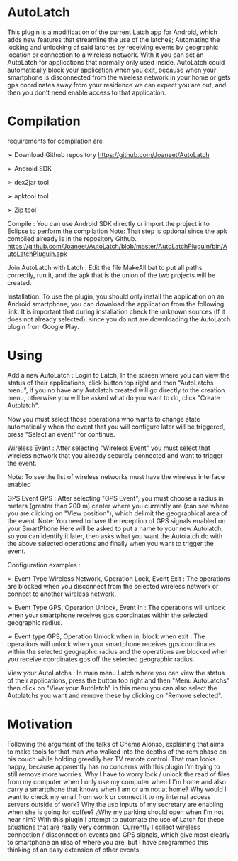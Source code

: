 AutoLatch
=========

This plugin is a modification of the current Latch app for Android, which adds new
features that streamline the use of the latches; Automating the locking and unlocking of said
latches by receiving events by geographic location or connection to a wireless network.
With it you can set an AutoLatch for applications that normally only used inside.
AutoLatch could automatically block your application when you exit, because when your
smartphone is disconnected from the wireless network in your home or gets gps coordinates
away from your residence we can expect you are out, and then you don't need enable access
to that application.

Compilation
===========

requirements for compilation are

➢ Download Github repository https://github.com/Joaneet/AutoLatch

➢ Android SDK

➢ dex2jar tool

➢ apktool tool

➢ Zip tool


Compile : You can use Android SDK directly or import the project into Eclipse to perform the compilation
Note: That step is optional since the apk compiled already is in the repository Github.
https://github.com/Joaneet/AutoLatch/blob/master/AutoLatchPluguin/bin/AutoLatchPluguin.apk

Join AutoLatch with Latch : Edit the file MakeAll.bat to put all paths correctly, run it,
and the apk that is the union of the two projects will be created.

Installation: To use the plugin, you should only install the application on an Android smartphone,
you can download the application from the following link.
It is important that during installation check the unknown sources (If it does not already
selected), since you do not are downloading the AutoLatch plugin from Google Play.

Using
======

Add a new AutoLatch : Login to Latch, In the screen where you can view the status of
their applications, click button top right and then "AutoLatchs menu", if you no have any
Autolatch created will go directly to the creation menu, otherwise you will be asked what do
you want to do, click "Create Autolatch".

Now you must select those operations who wants to change state automatically when
the event that you will configure later will be triggered, press "Select an event" for continue.

Wireless Event : After selecting "Wireless Event" you must select that wireless network
that you already securely connected and want to trigger the event.

Note: To see the list of wireless networks must have the wireless interface enabled

GPS Event GPS : After selecting "GPS Event", you must choose a radius in meters
(greater than 200 m) center where you currently are (can see where you are clicking on "View
position"), which delimit the geographical area of the event.
Note: You need to have the reception of GPS signals enabled on your SmartPhone
Here will be asked to put a name to your new Autolatch, so you can identify it later,
then asks what you want the Autolatch do with the above selected operations and finally when
you want to trigger the event.

Configuration examples :

➢ Event Type Wireless Network, Operation Lock, Event Exit : The operations are
blocked when you disconnect from the selected wireless network or connect to
another wireless network.

➢ Event Type GPS, Operation Unlock, Event In : The operations will unlock when your
smartphone receives gps coordinates within the selected geographic radius.

➢ Event type GPS, Operation Unlock when in, block when exit : The operations will
unlock when your smartphone receives gps coordinates within the selected
geographic radius and the operations are blocked when you receive coordinates gps
off the selected geographic radius.

View your AutoLatchs : In main menu Latch where you can view the status of their
applications, press the button top right and then "Menu AutoLatchs" then click on "View your
Autolatch" in this menu you can also select the Autolatchs you want and remove these by
clicking on "Remove selected".

Motivation
==========

Following the argument of the talks of Chema Alonso, explaining that aims to make
tools for that man who walked into the depths of the rem phase on his couch while holding
greedily her TV remote control. That man looks happy, because apparently has no concerns
with this plugin I'm trying to still remove more worries.
Why I have to worry lock / unlock the read of files from my computer when I only use
my computer when I I'm home and also carry a smartphone that knows when I am or am not
at home? Why would I want to check my email from work or connect it to my internal access
servers outside of work? Why the usb inputs of my secretary are enabling when she is going
for coffee? ¿Why my parking should open when I'm not near him?
With this plugin I attempt to automate the use of Latch for these situations that are
really very common.
Currently I collect wireless connection / disconnection events and GPS signals, which
give most clearly to smartphone an idea of where you are, but I have programmed this
thinking of an easy extension of other events.